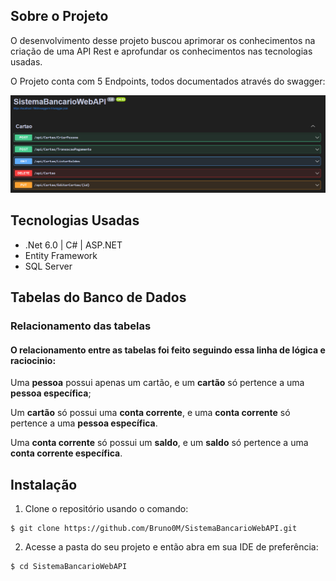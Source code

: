 ## Sobre o Projeto
O desenvolvimento desse projeto buscou aprimorar os conhecimentos na criação de uma API Rest e aprofundar os conhecimentos nas tecnologias usadas.

O Projeto conta com 5 Endpoints, todos documentados através do swagger:

![alt text](image.png)

## Tecnologias Usadas
* .Net 6.0 | C# | ASP.NET
* Entity Framework
* SQL Server

## Tabelas do Banco de Dados

### Relacionamento das tabelas
#### O relacionamento entre as tabelas foi feito seguindo essa linha de lógica e raciocinio: 

Uma **pessoa** possui apenas um cartão, e um **cartão** só pertence a uma **pessoa específica**;

Um **cartão** só possui uma **conta corrente**, e uma **conta corrente** só pertence a uma **pessoa específica**.

Uma **conta corrente** só possui um **saldo**, e um **saldo** só pertence a uma **conta corrente específica**.



## Instalação
1. Clone o repositório usando o comando:
```
$ git clone https://github.com/Bruno0M/SistemaBancarioWebAPI.git
````

2. Acesse a pasta do seu projeto e então abra em sua IDE de preferência:
```
$ cd SistemaBancarioWebAPI
```